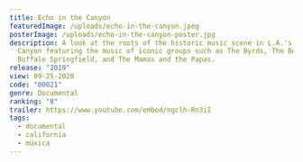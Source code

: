 ```yaml
---
title: Echo in the Canyon
featuredImage: /uploads/echo-in-the-canyon.jpeg
posterImage: /uploads/echo-in-the-canyon-poster.jpg
description: A look at the roots of the historic music scene in L.A.'s Laurel
  Canyon featuring the music of iconic groups such as The Byrds, The Beach Boys,
  Buffalo Springfield, and The Mamas and the Papas.
release: "2019"
view: 09-25-2020
code: "00021"
genre: Documental
ranking: "8"
trailer: https://www.youtube.com/embed/ngclh-Rn3iI
tags:
  - documental
  - california
  - música
---
```

